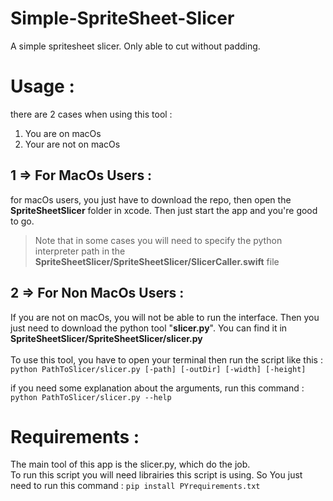 # Simple-SpriteSheet-Slicer
A simple spritesheet slicer. Only able to cut without padding.

# Usage :
there are 2 cases when using this tool :
1. You are on macOs
2. Your are not on macOs

  ## 1 => For MacOs Users :
  
  for macOs users, you just have to download the repo, then open the **SpriteSheetSlicer** folder in xcode. Then just start the app and you're good to go.

  > Note that in some cases you will need to specify the python interpreter path in the **SpriteSheetSlicer/SpriteSheetSlicer/SlicerCaller.swift** file

  ## 2 => For Non MacOs Users :
  If you are not on macOs, you will not be able to run the interface. Then you just need to download the python tool "**slicer.py**". You can find it in **SpriteSheetSlicer/SpriteSheetSlicer/slicer.py**\
  \
  To use this tool, you have to open your terminal then run the script like this : \
  `python PathToSlicer/slicer.py [-path] [-outDir] [-width] [-height]`

  if you need some explanation about the arguments, run this command : `python PathToSlicer/slicer.py --help`
# Requirements :
The main tool of this app is the slicer.py, which do the job. \
To run this script you will need librairies this script is using. So You just need to run this command : `pip install PYrequirements.txt`
